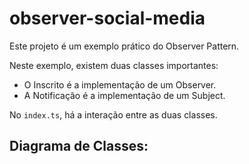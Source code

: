 # observer-social-media

Este projeto é um exemplo prático do Observer Pattern.

Neste exemplo, existem duas classes importantes:

- O Inscrito é a implementação de um Observer.
- A Notificação é a implementação de um Subject.

No `index.ts`, há a interação entre as duas classes.

## Diagrama de Classes:
